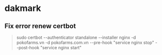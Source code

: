 # dakmark

## Fix error renew certbot
> sudo certbot --authenticator standalone --installer nginx -d pokofarms.vn -d pokofarms.com.vn --pre-hook "service nginx stop" --post-hook "service nginx start"
